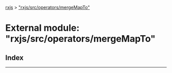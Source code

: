 [rxjs](../README.md) > ["rxjs/src/operators/mergeMapTo"](../modules/_rxjs_src_operators_mergemapto_.md)

# External module: "rxjs/src/operators/mergeMapTo"

## Index

---

